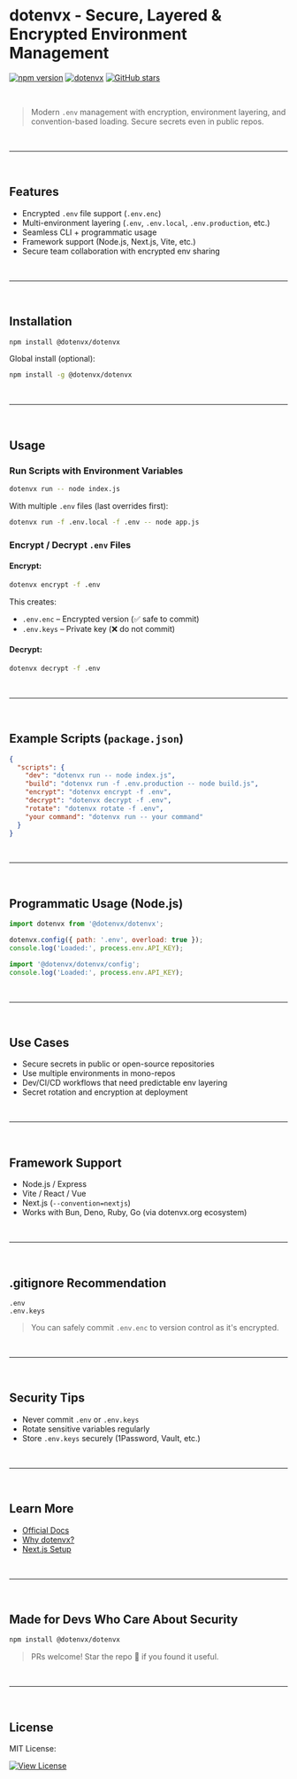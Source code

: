 
# dotenvx - Secure, Layered & Encrypted Environment Management

[![npm version](https://img.shields.io/npm/v/@dotenvx/dotenvx?color=red&style=social&logo=dotenvx)](https://www.npmjs.com/package/@dotenvx/dotenvx)
[![dotenvx](https://img.shields.io/badge/dotenvx-000000?logoColor=yellow&style=social&logo=dotenv)](https://www.npmjs.com/package/@dotenvx/dotenvx)
[![GitHub stars](https://img.shields.io/github/stars/nishuR31/dotenvx?style=social)](https://github.com/nishuR31/dotenvx/stargazers)

<br>

> Modern `.env` management with encryption, environment layering, and convention-based loading. Secure secrets even in public repos.

<br>
<hr>
<br>

##  Features

-  Encrypted `.env` file support (`.env.enc`)
-  Multi-environment layering (`.env`, `.env.local`, `.env.production`, etc.)
-  Seamless CLI + programmatic usage
-  Framework support (Node.js, Next.js, Vite, etc.)
-  Secure team collaboration with encrypted env sharing

<br>
<hr>
<br>

##  Installation

```bash
npm install @dotenvx/dotenvx
```

Global install (optional):

```bash
npm install -g @dotenvx/dotenvx
```

<br>
<hr>
<br>

##  Usage

###  Run Scripts with Environment Variables

```bash
dotenvx run -- node index.js
```

With multiple `.env` files (last overrides first):

```bash
dotenvx run -f .env.local -f .env -- node app.js
```

###  Encrypt / Decrypt `.env` Files

#### Encrypt:

```bash
dotenvx encrypt -f .env
```

This creates:

* `.env.enc` – Encrypted version (✅ safe to commit)
* `.env.keys` – Private key (❌ do not commit)

#### Decrypt:

```bash
dotenvx decrypt -f .env
```

<br>
<hr>
<br>

##  Example Scripts (`package.json`)

```json
{
  "scripts": {
    "dev": "dotenvx run -- node index.js",
    "build": "dotenvx run -f .env.production -- node build.js",
    "encrypt": "dotenvx encrypt -f .env",
    "decrypt": "dotenvx decrypt -f .env",
    "rotate": "dotenvx rotate -f .env",
    "your command": "dotenvx run -- your command"
  }
}
```

<br>
<hr>
<br>

##  Programmatic Usage (Node.js)

```js
import dotenvx from '@dotenvx/dotenvx';

dotenvx.config({ path: '.env', overload: true });
console.log('Loaded:', process.env.API_KEY);
```

```js
import '@dotenvx/dotenvx/config';
console.log('Loaded:', process.env.API_KEY);
```

<br>
<hr>
<br>

##  Use Cases

*  Secure secrets in public or open-source repositories
*  Use multiple environments in mono-repos
*  Dev/CI/CD workflows that need predictable env layering
*  Secret rotation and encryption at deployment

<br>
<hr>
<br>

##  Framework Support

*  Node.js / Express
*  Vite / React / Vue
*  Next.js (`--convention=nextjs`)
*  Works with Bun, Deno, Ruby, Go (via dotenvx.org ecosystem)

<br>
<hr>
<br>

##  .gitignore Recommendation

```gitignore
.env
.env.keys
```

>  You can safely commit `.env.enc` to version control as it's encrypted.

<br>
<hr>
<br>

##  Security Tips

* Never commit `.env` or `.env.keys`
* Rotate sensitive variables regularly
* Store `.env.keys` securely (1Password, Vault, etc.)

<br>
<hr>
<br>

##  Learn More

*  [Official Docs](https://dotenvx.com/docs)
*  [Why dotenvx?](https://dotenvx.com/blog/2024/06/24/dotenvx-next-generation-config-management.html)
*  [Next.js Setup](https://dotenvx.com/docs/frameworks/nextjs)

<br>
<hr>
<br>

##  Made for Devs Who Care About Security

```bash
npm install @dotenvx/dotenvx
```

> PRs welcome! Star the repo 🌟 if you found it useful.

<br>
<hr>
<br>

##  License

MIT License:
<br>

[![View License](https://img.shields.io/badge/Licence-white?style=social&logo=github)](LICENSE)


